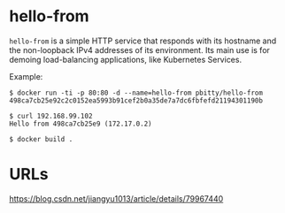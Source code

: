 # hello-from

`hello-from` is a simple HTTP service that responds with its hostname and the non-loopback IPv4 addresses of its environment.  Its main use is for demoing load-balancing applications, like Kubernetes Services.

Example:

    $ docker run -ti -p 80:80 -d --name=hello-from pbitty/hello-from
    498ca7cb25e92c2c0152ea5993b91cef2b0a35de7a7dc6fbfefd21194301190b

    $ curl 192.168.99.102
    Hello from 498ca7cb25e9 (172.17.0.2)
    
    $ docker build .
    
# URLs  
https://blog.csdn.net/jiangyu1013/article/details/79967440

